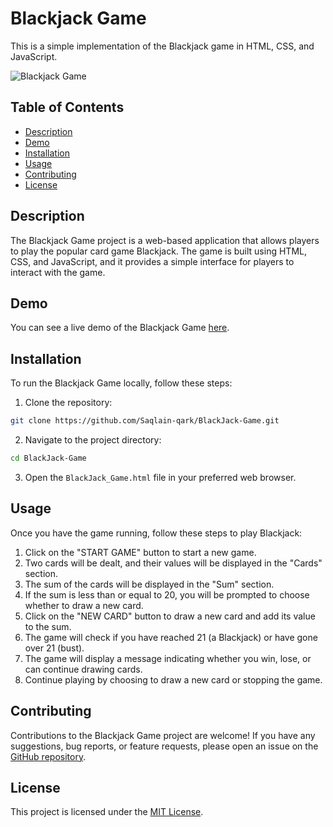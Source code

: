 # Blackjack Game

This is a simple implementation of the Blackjack game in HTML, CSS, and JavaScript.

![Blackjack Game](blackjack_demo.png)

## Table of Contents

- [Description](#description)
- [Demo](#demo)
- [Installation](#installation)
- [Usage](#usage)
- [Contributing](#contributing)
- [License](#license)

## Description

The Blackjack Game project is a web-based application that allows players to play the popular card game Blackjack. The game is built using HTML, CSS, and JavaScript, and it provides a simple interface for players to interact with the game.

## Demo

You can see a live demo of the Blackjack Game [here](https://saqlain-qark.github.io/BlackJack-Game/).

## Installation

To run the Blackjack Game locally, follow these steps:

1. Clone the repository:

```bash
git clone https://github.com/Saqlain-qark/BlackJack-Game.git
```

2. Navigate to the project directory:

```bash
cd BlackJack-Game
```

3. Open the `BlackJack_Game.html` file in your preferred web browser.

## Usage

Once you have the game running, follow these steps to play Blackjack:

1. Click on the "START GAME" button to start a new game.
2. Two cards will be dealt, and their values will be displayed in the "Cards" section.
3. The sum of the cards will be displayed in the "Sum" section.
4. If the sum is less than or equal to 20, you will be prompted to choose whether to draw a new card.
5. Click on the "NEW CARD" button to draw a new card and add its value to the sum.
6. The game will check if you have reached 21 (a Blackjack) or have gone over 21 (bust).
7. The game will display a message indicating whether you win, lose, or can continue drawing cards.
8. Continue playing by choosing to draw a new card or stopping the game.

## Contributing

Contributions to the Blackjack Game project are welcome! If you have any suggestions, bug reports, or feature requests, please open an issue on the [GitHub repository](https://github.com/Saqlain-qark/BlackJack-Game/issues).

## License

This project is licensed under the [MIT License](LICENSE).
